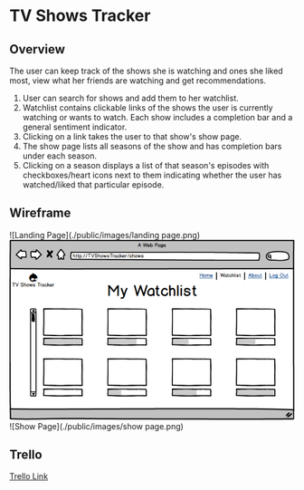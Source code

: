 

# TV Shows Tracker

## Overview

The user can keep track of the shows she is watching and ones she liked most, view what her friends are watching and get recommendations.

1. User can search for shows and add them to her watchlist.
2. Watchlist contains clickable links of the shows the user is currently watching or wants to watch. Each show includes a completion bar and a general sentiment indicator.
3. Clicking on a link takes the user to that show's show page.
4. The show page lists all seasons of the show and has completion bars under each season.
5. Clicking on a season displays a list of that season's episodes with checkboxes/heart icons next to them indicating whether the user has watched/liked that particular episode.   

## Wireframe

![Landing Page](./public/images/landing page.png)
![Watchlist](./public/images/Watchlist.png)
![Show Page](./public/images/show page.png)


## Trello 

[Trello Link](https://trello.com/b/l0dVETE2/tvshowstracker)
